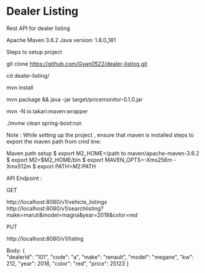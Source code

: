 # Dealer Listing
Rest API for dealer listing


Apache Maven 3.6.2 
Java version: 1.8.0_181

Steps to setup project

git clone https://github.com/Gyan0522/dealer-listing.git

cd dealer-listing/

mvn install

mvn package && java -jar target/pricemonitor-0.1.0.jar

mvn -N io.takari:maven:wrapper

./mvnw clean spring-boot:run

Note : While setting up the project , ensure that maven is installed steps to export the maven path from cmd line:

Maven path setup $ export M2_HOME=/path to maven/apache-maven-3.6.2 
$ export M2=$M2_HOME/bin 
$ export MAVEN_OPTS=-Xms256m -Xmx512m 
$ export PATH=$M2:$PATH

API Endpoint :

GET

http://localhost:8080/v1/vehicle_listings
http://localhost:8080/v1/searchlisting?make=maruti&model=magna&year=2018&color=red

PUT

http://localhost:8080/v1/listing

Body: 
    {  
        "dealerId": "101",
        "code": "a",
        "make": "renault",
        "model": "megane",
        "kw": 212,
        "year": 2018,
        "color": "red",
        "price": 25123
    }
